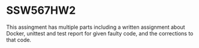 # SSW567HW2
This assingment has multiple parts including a written assignment about Docker, unittest and test report for given faulty code, and the corrections to that code.
